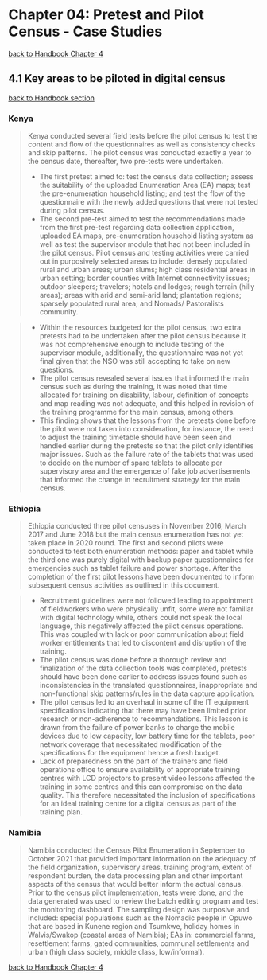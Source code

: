 # Chapter 04: Pretest and Pilot Census - Case Studies

[back to Handbook Chapter 4](/docs/category/chapter-04-pretest-and-pilot-census)

## 4.1 	Key areas to be piloted in digital census

[back to Handbook section](/docs/experiences-lessons-2020/chapter-04/4.1-Key-areas-to-be-piloted-in-digital-census)

### Kenya
>Kenya conducted several field tests before the pilot census to test the content and flow of the questionnaires as well as consistency checks and skip patterns. The pilot census was conducted exactly a year to the census date, thereafter, two pre-tests were undertaken. 
>-	The first pretest aimed to: test the census data collection; assess the suitability of the uploaded Enumeration Area (EA) maps; test the pre-enumeration household listing; and test the flow of the questionnaire with the newly added questions that were not tested during pilot census. 
>-	The second pre-test aimed to test the recommendations made from the first pre-test regarding data collection application, uploaded EA maps, pre-enumeration household listing system as well as test the supervisor module that had not been included in the pilot census.
>Pilot census and testing activities were carried out in purposively selected areas to include: densely populated rural and urban areas; urban slums; high class residential areas in urban setting; border counties with Internet connectivity issues; outdoor sleepers; travelers; hotels and lodges; rough terrain (hilly areas); areas with arid and semi-arid land; plantation regions; sparsely populated rural area; and Nomads/ Pastoralists community.

>-	Within the resources budgeted for the pilot census, two extra pretests had to be undertaken after the pilot census because it was not comprehensive enough to include testing of the supervisor module, additionally, the questionnaire was not yet final given that the NSO was still accepting to take on new questions.
>-	The pilot census revealed several issues that informed the main census such as during the training, it was noted that time allocated for training on disability, labour, definition of concepts and map reading was not adequate, and this helped in revision of the training programme for the main census, among others.
>-	This finding shows that the lessons from the pretests done before the pilot were not taken into consideration, for instance, the need to adjust the training timetable should have been seen and handled earlier during the pretests so that the pilot only identifies major issues. Such as the failure rate of the tablets that was used to decide on the number of spare tablets to allocate per supervisory area and the emergence of fake job advertisements that informed the change in recruitment strategy for the main census.

### Ethiopia
>Ethiopia conducted three pilot censuses in November 2016, March 2017 and June 2018 but the main census enumeration has not yet taken place in 2020 round. The first and second pilots were conducted to test both enumeration methods: paper and tablet while the third one was purely digital with backup paper questionnaires for emergencies such as tablet failure and power shortage. After the completion of the first pilot lessons have been documented to inform subsequent census activities as outlined in this document.

>-	Recruitment guidelines were not followed leading to appointment of fieldworkers who were physically unfit, some were not familiar with digital technology while, others could not speak the local language, this negatively affected the pilot census operations. This was coupled with lack or poor communication about field worker entitlements that led to discontent and disruption of the training.
>-	The pilot census was done before a thorough review and finalization of the data collection tools was completed, pretests should have been done earlier to address issues found such as inconsistencies in the translated questionnaires, inappropriate and non-functional skip patterns/rules in the data capture application.
>-	The pilot census led to an overhaul in some of the IT equipment specifications indicating that there may have been limited prior research or non-adherence to recommendations. This lesson is drawn from the failure of power banks to charge the mobile devices due to low capacity, low battery time for the tablets, poor network coverage that necessitated modification of the specifications for the equipment hence a fresh budget.
>-	Lack of preparedness on the part of the trainers and field operations office to ensure availability of appropriate training centres with LCD projectors to present video lessons affected the training in some centres and this can compromise on the data quality. This therefore necessitated the inclusion of specifications for an ideal training centre for a digital census as part of the training plan.

### Namibia
>Namibia conducted the Census Pilot Enumeration in September to October 2021 that provided important information on the adequacy of the field organization, supervisory areas, training program, extent of respondent burden, the data processing plan and other important aspects of the census that would better inform the actual census. Prior to the census pilot implementation, tests were done, and the data generated was used to review the batch editing program and test the monitoring dashboard.
>The sampling design was purposive and included: special populations such as the Nomadic people in Opuwo that are based in Kunene region and Tsumkwe, holiday homes in Walvis/Swakop (coastal areas of Namibia); EAs in: commercial farms, resettlement farms, gated communities, communal settlements and urban (high class society, middle class, low/informal).

[back to Handbook Chapter 4](/docs/category/chapter-04-pretest-and-pilot-census)
